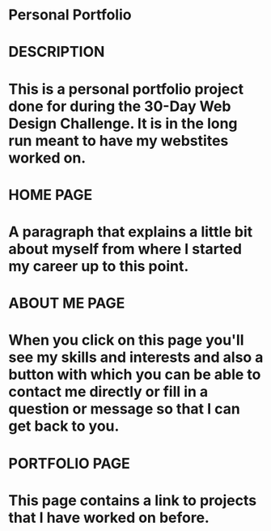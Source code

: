 # Personal Portfolio
# DESCRIPTION
# This is a personal portfolio project done for during the 30-Day Web Design Challenge. It is in the long run meant to have my webstites worked on.
# HOME PAGE
# A paragraph that explains a little bit about myself from where I started my career up to this point.
# ABOUT ME PAGE
# When you click on this page you'll see my skills and interests and also a button with which you can be able to contact me directly or fill in a question or message so that I can get back to you.
# PORTFOLIO PAGE
# This page contains a link to projects that I have worked on before.



